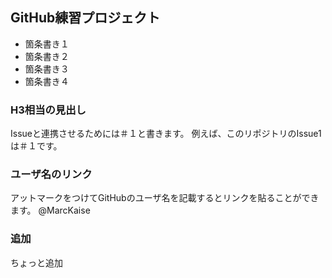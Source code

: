 ## GitHub練習プロジェクト

- 箇条書き１
- 箇条書き２
- 箇条書き３
- 箇条書き４

### H3相当の見出し

Issueと連携させるためには＃１と書きます。
例えば、このリポジトリのIssue1は＃１です。

### ユーザ名のリンク

アットマークをつけてGitHubのユーザ名を記載するとリンクを貼ることができます。
@MarcKaise

### 追加

ちょっと追加
